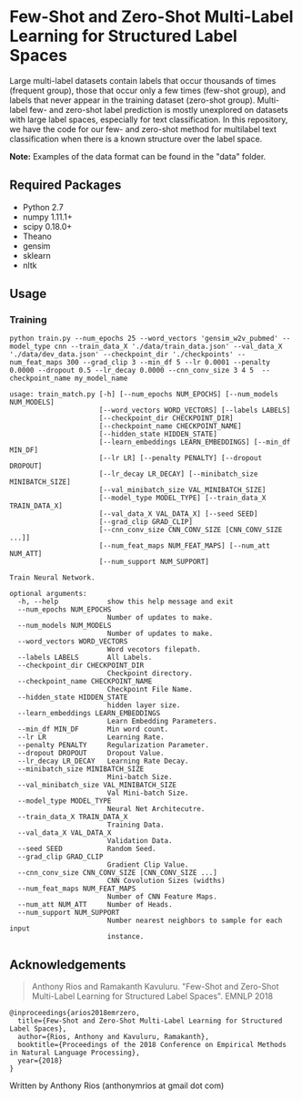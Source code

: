 # Few-Shot and Zero-Shot Multi-Label Learning for Structured Label Spaces

Large multi-label datasets contain labels that occur thousands of times (frequent group), those that occur only a few times (few-shot group), and labels that never appear in the training dataset (zero-shot group). Multi-label few- and zero-shot label prediction is mostly unexplored on datasets with large label spaces, especially for text classification. In this repository, we have the code for our few- and zero-shot method for multilabel text classification when there is a known structure over the label space.

**Note:** Examples of the data format can be found in the "data" folder.

## Required Packages

- Python 2.7
- numpy 1.11.1+
- scipy 0.18.0+
- Theano
- gensim
- sklearn
- nltk

## Usage
### Training

```
python train.py --num_epochs 25 --word_vectors 'gensim_w2v_pubmed' --model_type cnn --train_data_X './data/train_data.json' --val_data_X './data/dev_data.json' --checkpoint_dir './checkpoints' --num_feat_maps 300 --grad_clip 3 --min_df 5 --lr 0.0001 --penalty 0.0000 --dropout 0.5 --lr_decay 0.0000 --cnn_conv_size 3 4 5  --checkpoint_name my_model_name
```

```
usage: train_match.py [-h] [--num_epochs NUM_EPOCHS] [--num_models NUM_MODELS]
                      [--word_vectors WORD_VECTORS] [--labels LABELS]
                      [--checkpoint_dir CHECKPOINT_DIR]
                      [--checkpoint_name CHECKPOINT_NAME]
                      [--hidden_state HIDDEN_STATE]
                      [--learn_embeddings LEARN_EMBEDDINGS] [--min_df MIN_DF]
                      [--lr LR] [--penalty PENALTY] [--dropout DROPOUT]
                      [--lr_decay LR_DECAY] [--minibatch_size MINIBATCH_SIZE]
                      [--val_minibatch_size VAL_MINIBATCH_SIZE]
                      [--model_type MODEL_TYPE] [--train_data_X TRAIN_DATA_X]
                      [--val_data_X VAL_DATA_X] [--seed SEED]
                      [--grad_clip GRAD_CLIP]
                      [--cnn_conv_size CNN_CONV_SIZE [CNN_CONV_SIZE ...]]
                      [--num_feat_maps NUM_FEAT_MAPS] [--num_att NUM_ATT]
                      [--num_support NUM_SUPPORT]

Train Neural Network.

optional arguments:
  -h, --help            show this help message and exit
  --num_epochs NUM_EPOCHS
                        Number of updates to make.
  --num_models NUM_MODELS
                        Number of updates to make.
  --word_vectors WORD_VECTORS
                        Word vecotors filepath.
  --labels LABELS       All Labels.
  --checkpoint_dir CHECKPOINT_DIR
                        Checkpoint directory.
  --checkpoint_name CHECKPOINT_NAME
                        Checkpoint File Name.
  --hidden_state HIDDEN_STATE
                        hidden layer size.
  --learn_embeddings LEARN_EMBEDDINGS
                        Learn Embedding Parameters.
  --min_df MIN_DF       Min word count.
  --lr LR               Learning Rate.
  --penalty PENALTY     Regularization Parameter.
  --dropout DROPOUT     Dropout Value.
  --lr_decay LR_DECAY   Learning Rate Decay.
  --minibatch_size MINIBATCH_SIZE
                        Mini-batch Size.
  --val_minibatch_size VAL_MINIBATCH_SIZE
                        Val Mini-batch Size.
  --model_type MODEL_TYPE
                        Neural Net Architecutre.
  --train_data_X TRAIN_DATA_X
                        Training Data.
  --val_data_X VAL_DATA_X
                        Validation Data.
  --seed SEED           Random Seed.
  --grad_clip GRAD_CLIP
                        Gradient Clip Value.
  --cnn_conv_size CNN_CONV_SIZE [CNN_CONV_SIZE ...]
                        CNN Covolution Sizes (widths)
  --num_feat_maps NUM_FEAT_MAPS
                        Number of CNN Feature Maps.
  --num_att NUM_ATT     Number of Heads.
  --num_support NUM_SUPPORT
                        Number nearest neighbors to sample for each input
                        instance.
```

## Acknowledgements

> Anthony Rios and Ramakanth Kavuluru. "Few-Shot and Zero-Shot Multi-Label Learning for Structured Label Spaces". EMNLP 2018

```
@inproceedings{arios2018emrzero,
  title={Few-Shot and Zero-Shot Multi-Label Learning for Structured Label Spaces},
  author={Rios, Anthony and Kavuluru, Ramakanth},
  booktitle={Proceedings of the 2018 Conference on Empirical Methods in Natural Language Processing},
  year={2018}
}
```

Written by Anthony Rios (anthonymrios at gmail dot com)
